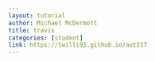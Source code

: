 ```yaml
---
layout: tutorial
author: Michael McDermott
title: travis
categories: [student]
link: https://twilli91.github.io/avt217
---
```

